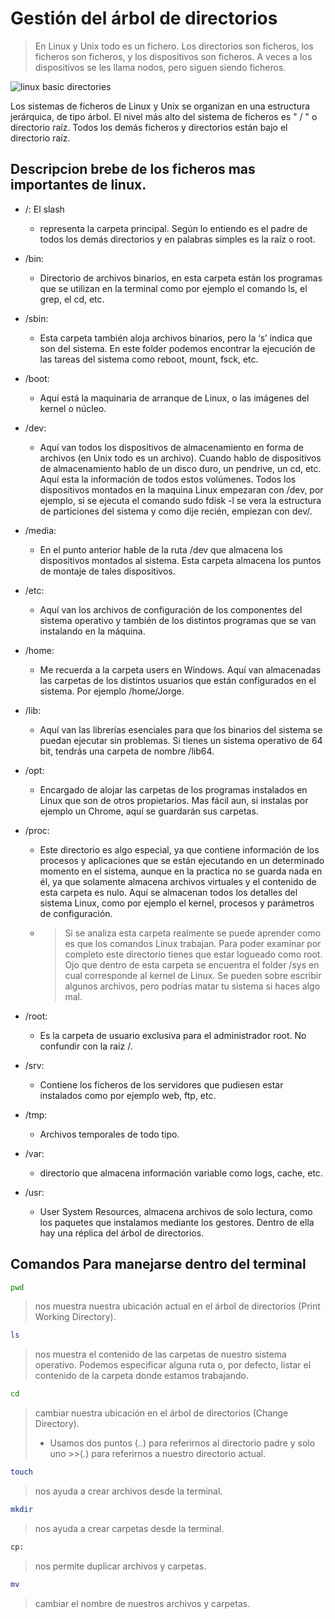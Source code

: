 # Gestión del árbol de directorios

>En Linux y Unix todo es un fichero. Los directorios son ficheros, los ficheros son ficheros, y los dispositivos son ficheros. A veces a los dispositivos se les llama nodos, pero siguen siendo ficheros.

![linux basic directories](https://media.geeksforgeeks.org/wp-content/uploads/20210501124411/dir.png)

Los sistemas de ficheros de Linux y Unix se organizan en una estructura jerárquica, de tipo árbol. El nivel más alto del sistema de ficheros es " / " o directorio raíz. Todos los demás ficheros y directorios están bajo el directorio raíz.

## Descripcion brebe de los ficheros mas importantes de linux.

- /: El slash 
    - representa la carpeta principal. Según lo entiendo es el padre de todos los demás directorios y en palabras simples es la raíz o root.

- /bin: 
    - Directorio de archivos binarios, en esta carpeta están los programas que se utilizan en la terminal como por ejemplo el comando ls, el grep, el cd, etc.

- /sbin: 
    - Esta carpeta también aloja archivos binarios, pero la ‘s’ indica que son del sistema. En este folder podemos encontrar la ejecución de las tareas del sistema como reboot, mount, fsck, etc.

- /boot: 
    - Aquí está la maquinaria de arranque de Linux, o las imágenes del kernel o núcleo.

- /dev: 
    - Aquí van todos los dispositivos de almacenamiento en forma de archivos (en Unix todo es un archivo). Cuando hablo de dispositivos de almacenamiento hablo de un disco duro, un pendrive, un cd, etc. Aquí esta la información de todos estos volúmenes. Todos los dispositivos montados en la maquina Linux empezaran con /dev, por ejemplo, si se ejecuta el comando sudo fdisk -l se vera la estructura de particiones del sistema y como dije recién, empiezan con dev/.

- /media: 
    - En el punto anterior hable de la ruta /dev que almacena los dispositivos montados al sistema. Esta carpeta almacena los puntos de montaje de tales dispositivos.

- /etc: 
    - Aquí van los archivos de configuración de los componentes del sistema operativo y también de los distintos programas que se van instalando en la máquina.

- /home: 
    - Me recuerda a la carpeta users en Windows. Aquí van almacenadas las carpetas de los distintos usuarios que están configurados en el sistema. Por ejemplo /home/Jorge.

- /lib: 
    - Aquí van las librerías esenciales para que los binarios del sistema se puedan ejecutar sin problemas. Si tienes un sistema operativo de 64 bit, tendrás una carpeta de nombre /lib64.

- /opt: 
    - Encargado de alojar las carpetas de los programas instalados en Linux que son de otros propietarios. Mas fácil aun, si instalas por ejemplo un Chrome, aquí se guardarán sus carpetas.

- /proc: 
    - Este directorio es algo especial, ya que contiene información de los procesos y aplicaciones que se están ejecutando en un determinado momento en el sistema, aunque en la practica no se guarda nada en él, ya que solamente almacena archivos virtuales y el contenido de esta carpeta es nulo. Aquí se almacenan todos los detalles del sistema Linux, como por ejemplo el kernel, procesos y parámetros de configuración. 
    - > Si se analiza esta carpeta realmente se puede aprender como es que los comandos Linux trabajan. Para poder examinar por completo este directorio tienes que estar logueado como root. Ojo que dentro de esta carpeta se encuentra el folder /sys en cual corresponde al kernel de Linux. Se pueden sobre escribir algunos archivos, pero podrías matar tu sistema si haces algo mal.

- /root: 
    - Es la carpeta de usuario exclusiva para el administrador root. No confundir con la raíz /.

- /srv: 
    - Contiene los ficheros de los servidores que pudiesen estar instalados como por ejemplo web, ftp, etc.

- /tmp: 
    - Archivos temporales de todo tipo.

- /var:
    -  directorio que almacena información variable como logs, cache, etc.

- /usr: 
    - User System Resources, almacena archivos de solo lectura, como los paquetes que instalamos mediante los gestores. Dentro de ella hay una réplica del árbol de directorios.
 
## Comandos Para manejarse dentro del terminal

```bash 
pwd
```
 >nos muestra nuestra ubicación actual en el árbol de directorios (Print Working Directory).

```bash
ls
```
>nos muestra el contenido de las carpetas de nuestro sistema operativo. Podemos especificar alguna ruta o, por defecto, listar el contenido de la carpeta donde estamos trabajando.

```bash
cd
``` 
>cambiar nuestra ubicación en el árbol de directorios (Change Directory).
>  - Usamos dos puntos (..) para referirnos al directorio padre y solo uno >>(.) para referirnos a nuestro directorio actual.

```bash
touch 
```
>nos ayuda a crear archivos desde la terminal.

```bash 
mkdir
``` 
>nos ayuda a crear carpetas desde la terminal.

```bash
cp: 
```
>nos permite duplicar archivos y carpetas.

```bash
mv
```
>cambiar el nombre de nuestros archivos y carpetas.